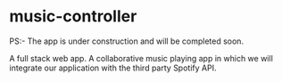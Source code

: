 # music-controller
PS:- The  app is under construction and will be completed soon.



A full stack web app. A collaborative music playing app in which we will integrate our application with the third party Spotify API. 

